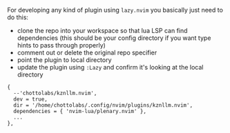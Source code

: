 For developing any kind of plugin using `lazy.nvim` you basically just need to do this:
- clone the repo into your workspace so that lua LSP can find dependencies (this should be your config directory if you want type hints to pass through properly)
- comment out or delete the original repo specifier
- point the plugin to local directory
- update the plugin using `:Lazy` and confirm it's looking at the local directory

```
{
  --'chottolabs/kznllm.nvim',
  dev = true,
  dir = '/home/chottolabs/.config/nvim/plugins/kznllm.nvim',
  dependencies = { 'nvim-lua/plenary.nvim' },
  ...
},
```
